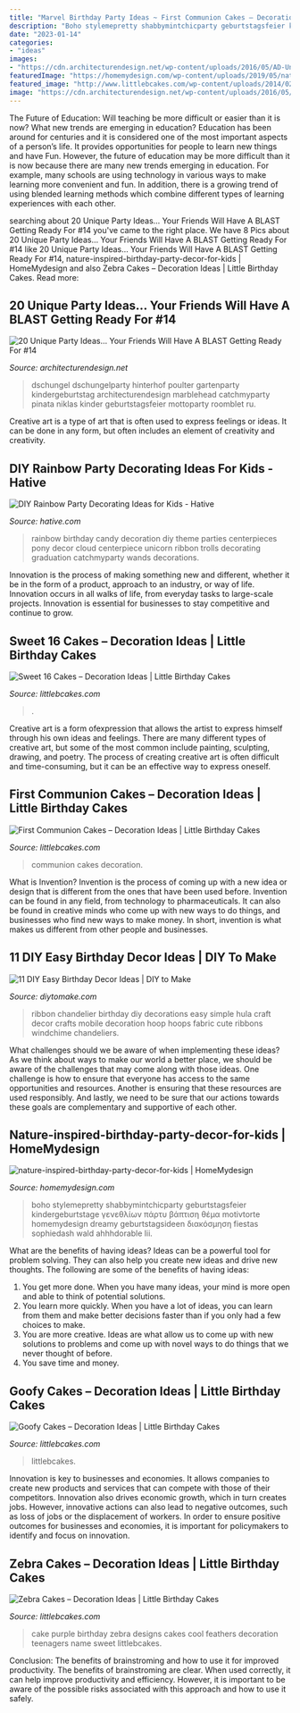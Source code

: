 ```yaml
---
title: "Marvel Birthday Party Ideas ~ First Communion Cakes – Decoration Ideas"
description: "Boho stylemepretty shabbymintchicparty geburtstagsfeier kindergeburtstage γενεθλίων πάρτυ βάπτιση θέμα motivtorte homemydesign dreamy geburtstagsideen διακόσμηση fiestas sophiedash wald ahhhdorable lii"
date: "2023-01-14"
categories:
- "ideas"
images:
- "https://cdn.architecturendesign.net/wp-content/uploads/2016/05/AD-Unique-Party-Themes-04.jpg"
featuredImage: "https://homemydesign.com/wp-content/uploads/2019/05/nature-inspired-birthday-party-decor-for-kids.jpg"
featured_image: "http://www.littlebcakes.com/wp-content/uploads/2014/02/Pictures-of-First-Communion-Cakes-627x1024.jpg"
image: "https://cdn.architecturendesign.net/wp-content/uploads/2016/05/AD-Unique-Party-Themes-04.jpg"
---
```



The Future of Education: Will teaching be more difficult or easier than it is now? What new trends are emerging in education?
Education has been around for centuries and it is considered one of the most important aspects of a person’s life. It provides opportunities for people to learn new things and have Fun. However, the future of education may be more difficult than it is now because there are many new trends emerging in education. For example, many schools are using technology in various ways to make learning more convenient and fun. In addition, there is a growing trend of using blended learning methods which combine different types of learning experiences with each other.

	

		
searching about 20 Unique Party Ideas… Your Friends Will Have A BLAST Getting Ready For #14 you've came to the right place. We have 8 Pics about 20 Unique Party Ideas… Your Friends Will Have A BLAST Getting Ready For #14 like 20 Unique Party Ideas… Your Friends Will Have A BLAST Getting Ready For #14, nature-inspired-birthday-party-decor-for-kids | HomeMydesign and also Zebra Cakes – Decoration Ideas | Little Birthday Cakes. Read more:
		
    
## 20 Unique Party Ideas… Your Friends Will Have A BLAST Getting Ready For #14

<img loading=lazy src="https://cdn.architecturendesign.net/wp-content/uploads/2016/05/AD-Unique-Party-Themes-04.jpg" onerror="this.onerror=null;this.src='https://tse1.mm.bing.net/th?id=OIP.mjJizlYaB36qZCkNaMApDwHaQ1&amp;pid=15.1';" alt="20 Unique Party Ideas… Your Friends Will Have A BLAST Getting Ready For #14">

_Source: architecturendesign.net_

>dschungel dschungelparty hinterhof poulter gartenparty kindergeburtstag architecturendesign marblehead catchmyparty pinata niklas kinder geburtstagsfeier mottoparty roomblet ru. 

	

Creative art is a type of art that is often used to express feelings or ideas. It can be done in any form, but often includes an element of creativity and creativity.

    
## DIY Rainbow Party Decorating Ideas For Kids - Hative

<img loading=lazy src="https://hative.com/wp-content/uploads/2014/11/diy-rainbow-party-decorating-ideas/4-candy-decoration.jpg" onerror="this.onerror=null;this.src='https://tse2.mm.bing.net/th?id=OIP.GfTxgQhCKywEmuWykiSTCAHaLG&amp;pid=15.1';" alt="DIY Rainbow Party Decorating Ideas for Kids - Hative">

_Source: hative.com_

>rainbow birthday candy decoration diy theme parties centerpieces pony decor cloud centerpiece unicorn ribbon trolls decorating graduation catchmyparty wands decorations. 

	

Innovation is the process of making something new and different, whether it be in the form of a product, approach to an industry, or way of life. Innovation occurs in all walks of life, from everyday tasks to large-scale projects. Innovation is essential for businesses to stay competitive and continue to grow.

    
## Sweet 16 Cakes – Decoration Ideas | Little Birthday Cakes

<img loading=lazy src="https://www.littlebcakes.com/wp-content/uploads/2014/02/Sweet-16-Cake-Designs.jpg" onerror="this.onerror=null;this.src='https://tse4.mm.bing.net/th?id=OIP.q4EwKaDHYu_Ow7TWRIpPMgHaLI&amp;pid=15.1';" alt="Sweet 16 Cakes – Decoration Ideas | Little Birthday Cakes">

_Source: littlebcakes.com_

>. 

	

Creative art is a form ofexpression that allows the artist to express himself through his own ideas and feelings. There are many different types of creative art, but some of the most common include painting, sculpting, drawing, and poetry. The process of creating creative art is often difficult and time-consuming, but it can be an effective way to express oneself.

    
## First Communion Cakes – Decoration Ideas | Little Birthday Cakes

<img loading=lazy src="http://www.littlebcakes.com/wp-content/uploads/2014/02/Pictures-of-First-Communion-Cakes-627x1024.jpg" onerror="this.onerror=null;this.src='https://tse2.mm.bing.net/th?id=OIP.iNCejBY0aD6J938eaEJdHAHaMG&amp;pid=15.1';" alt="First Communion Cakes – Decoration Ideas | Little Birthday Cakes">

_Source: littlebcakes.com_

>communion cakes decoration. 

	

What is Invention?
Invention is the process of coming up with a new idea or design that is different from the ones that have been used before. Invention can be found in any field, from technology to pharmaceuticals. It can also be found in creative minds who come up with new ways to do things, and businesses who find new ways to make money. In short, invention is what makes us different from other people and businesses.

    
## 11 DIY Easy Birthday Decor Ideas | DIY To Make

<img loading=lazy src="http://www.diytomake.com/wp-content/uploads/2015/09/Ribbon-Chandelier.jpg" onerror="this.onerror=null;this.src='https://tse4.mm.bing.net/th?id=OIP.noenl1HCBNMYO8N7IZNtBQHaLH&amp;pid=15.1';" alt="11 DIY Easy Birthday Decor Ideas | DIY to Make">

_Source: diytomake.com_

>ribbon chandelier birthday diy decorations easy simple hula craft decor crafts mobile decoration hoop hoops fabric cute ribbons windchime chandeliers. 

	

What challenges should we be aware of when implementing these ideas?
As we think about ways to make our world a better place, we should be aware of the challenges that may come along with those ideas. One challenge is how to ensure that everyone has access to the same opportunities and resources. Another is ensuring that these resources are used responsibly. And lastly, we need to be sure that our actions towards these goals are complementary and supportive of each other.

    
## Nature-inspired-birthday-party-decor-for-kids | HomeMydesign

<img loading=lazy src="https://homemydesign.com/wp-content/uploads/2019/05/nature-inspired-birthday-party-decor-for-kids.jpg" onerror="this.onerror=null;this.src='https://tse3.mm.bing.net/th?id=OIP.cEhq-xJcX2YAThrjFP-BXAHaLH&amp;pid=15.1';" alt="nature-inspired-birthday-party-decor-for-kids | HomeMydesign">

_Source: homemydesign.com_

>boho stylemepretty shabbymintchicparty geburtstagsfeier kindergeburtstage γενεθλίων πάρτυ βάπτιση θέμα motivtorte homemydesign dreamy geburtstagsideen διακόσμηση fiestas sophiedash wald ahhhdorable lii. 

	

What are the benefits of having ideas?
Ideas can be a powerful tool for problem solving. They can also help you create new ideas and drive new thoughts. The following are some of the benefits of having ideas: 
1. You get more done. When you have many ideas, your mind is more open and able to think of potential solutions. 
2. You learn more quickly. When you have a lot of ideas, you can learn from them and make better decisions faster than if you only had a few choices to make. 
3. You are more creative. Ideas are what allow us to come up with new solutions to problems and come up with novel ways to do things that we never thought of before. 
4. You save time and money.

    
## Goofy Cakes – Decoration Ideas | Little Birthday Cakes

<img loading=lazy src="https://www.littlebcakes.com/wp-content/uploads/2014/05/Goofy-Birthday-Cakes.jpg" onerror="this.onerror=null;this.src='https://tse1.mm.bing.net/th?id=OIP.sA0dhL8ZN8EZG9q1kfIq-gHaJ4&amp;pid=15.1';" alt="Goofy Cakes – Decoration Ideas | Little Birthday Cakes">

_Source: littlebcakes.com_

>littlebcakes. 

	

Innovation is key to businesses and economies. It allows companies to create new products and services that can compete with those of their competitors. Innovation also drives economic growth, which in turn creates jobs. However, innovative actions can also lead to negative outcomes, such as loss of jobs or the displacement of workers. In order to ensure positive outcomes for businesses and economies, it is important for policymakers to identify and focus on innovation.

    
## Zebra Cakes – Decoration Ideas | Little Birthday Cakes

<img loading=lazy src="http://www.littlebcakes.com/wp-content/uploads/2014/01/Purple-Zebra-Cake-680x1024.jpg" onerror="this.onerror=null;this.src='https://tse3.mm.bing.net/th?id=OIP.vueJ_8HKu-7WIhOGFVB2_gHaLJ&amp;pid=15.1';" alt="Zebra Cakes – Decoration Ideas | Little Birthday Cakes">

_Source: littlebcakes.com_

>cake purple birthday zebra designs cakes cool feathers decoration teenagers name sweet littlebcakes. 

	

Conclusion: The benefits of brainstroming and how to use it for improved productivity.
The benefits of brainstroming are clear. When used correctly, it can help improve productivity and efficiency. However, it is important to be aware of the possible risks associated with this approach and how to use it safely.


